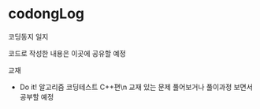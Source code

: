 # codongLog

코딩동지 일지

코드로 작성한 내용은 이곳에 공유할 예정


교재

  - Do it! 알고리즘 코딩테스트 C++편\n
    교재 있는 문제 풀어보거나 풀이과정 보면서 공부할 예정
